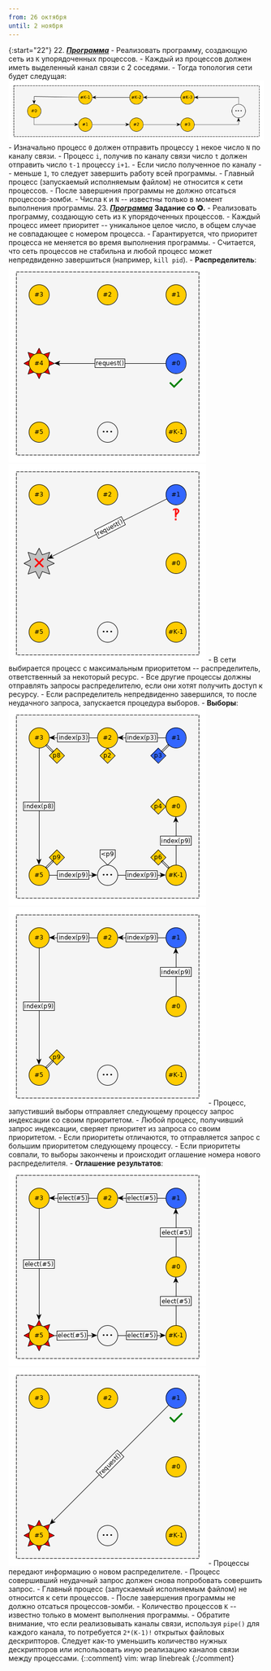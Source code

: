 ```yaml
---
from: 26 октября
until: 2 ноября
---
```

{:start="22"}
22. [***Программа***](../programs)
    - Реализовать программу, создающую сеть из `K` упорядоченных процессов.
    - Каждый из процессов должен иметь выделенный канал связи с 2 соседями.
    - Тогда топология сети будет следущая:
        ![](./ring.png)
    - Изначально процесс `0` должен отправить процессу `1` некое число `N` по каналу связи.
    - Процесс `i`, получив по каналу связи число `t` должен отправить число `t-1` процессу `i+1`.
    - Если число полученное по каналу -- меньше `1`, то следует завершить работу всей программы.
    - Главный процесс (запускаемый исполняемым файлом) не относится к сети процессов.
    - После завершения программы не должно отсаться процессов-зомби.
    - Числа `K` и `N` -- известны только в момент выполнения программы.
23. [***Программа***](../programs) **Задание со ✪.**
    - Реализовать программу, создающую сеть из `K` упорядоченных процессов.
    - Каждый процесс имеет приоритет -- уникальное целое число, в общем случае не совпадающее с номером процесса.
    - Гарантируется, что приоритет процесса не меняется во время выполнения программы.
    - Считается, что сеть процессов не стабильна и любой процесс может непредвиденно завершиться (например, `kill pid`).
    - **Распределитель**:
        ![](./request.png) ![](./denial.png)
        - В сети выбирается процесс с максимальным приоритетом -- распределитель, ответственный за некоторый ресурс.
        - Все другие процессы должны отправлять запросы распределителю, если они хотят получить доступ к ресурсу.
        - Если распределитель непредвиденно завершился, то после неудачного запроса, запускается процедура выборов.
    - **Выборы**:
        ![](./indexing1.png) ![](./indexing2.png)
        - Процесс, запустивший выборы отправляет следующему процессу запрос индексации со своим приоритетом.
        - Любой процесс, получивший запрос индексации, сверяет приоритет из запроса со своим приоритетом.
            - Если приоритеты отличаются, то отправляется запрос с большим приоритетом следующему процессу.
            - Если приоритеты совпали, то выборы закончены и происходит оглашение номера нового распределителя.
    - **Оглашение результатов**:
        ![](./election.png) ![](./fixed.png)
        - Процессы передают информацию о новом распределителе.
        - Процесс совершивший неудачный запрос должен снова попробовать совершить запрос.
    - Главный процесс (запускаемый исполняемым файлом) не относится к сети процессов.
    - После завершения программы не должно отсаться процессов-зомби.
    - Количество процессов `K` -- известно только в момент выполнения программы.
    - Обратите внимание, что если реализовывать каналы связи, используя `pipe()` для каждого канала, то потребуется `2*(K-1)!` открытых файловых дескрипторов. Следует как-то уменьшить количество нужных дескрипторов или использовать иную реализацию каналов связи между процессами.
{::comment}
vim: wrap linebreak
{:/comment}
